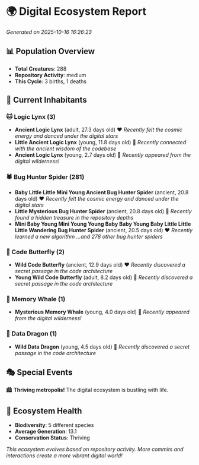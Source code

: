 # 🌍 Digital Ecosystem Report
*Generated on 2025-10-16 16:26:23*

## 📊 Population Overview
- **Total Creatures**: 288
- **Repository Activity**: medium
- **This Cycle**: 3 births, 1 deaths

## 👥 Current Inhabitants

### 🐱 Logic Lynx (3)
- **Ancient Logic Lynx** (adult, 27.3 days old) ❤️
  *Recently felt the cosmic energy and danced under the digital stars*
- **Little Ancient Logic Lynx** (young, 11.8 days old) 💚
  *Recently connected with the ancient wisdom of the codebase*
- **Ancient Logic Lynx** (young, 2.7 days old) 💚
  *Recently appeared from the digital wilderness!*

### 🕷️ Bug Hunter Spider (281)
- **Baby Little Little Mini Young Ancient Bug Hunter Spider** (ancient, 20.8 days old) ❤️
  *Recently felt the cosmic energy and danced under the digital stars*
- **Little Mysterious Bug Hunter Spider** (ancient, 20.8 days old) 💛
  *Recently found a hidden treasure in the repository depths*
- **Mini Baby Young Mini Young Young Baby Baby Young Baby Little Little Little Wandering Bug Hunter Spider** (ancient, 20.5 days old) ❤️
  *Recently learned a new algorithm*
  *...and 278 other bug hunter spiders*

### 🦋 Code Butterfly (2)
- **Wild Code Butterfly** (ancient, 12.9 days old) ❤️
  *Recently discovered a secret passage in the code architecture*
- **Young Wild Code Butterfly** (adult, 8.2 days old) 💛
  *Recently discovered a secret passage in the code architecture*

### 🐋 Memory Whale (1)
- **Mysterious Memory Whale** (young, 4.0 days old) 💚
  *Recently appeared from the digital wilderness!*

### 🐉 Data Dragon (1)
- **Wild Data Dragon** (young, 4.5 days old) 💚
  *Recently discovered a secret passage in the code architecture*

## 🎭 Special Events

🏙️ **Thriving metropolis!** The digital ecosystem is bustling with life.

## 🔬 Ecosystem Health
- **Biodiversity**: 5 different species
- **Average Generation**: 13.1
- **Conservation Status**: Thriving

*This ecosystem evolves based on repository activity. More commits and interactions create a more vibrant digital world!*